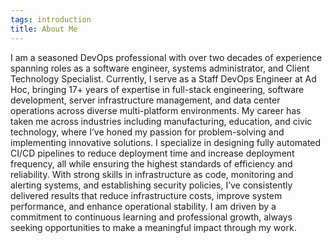 ```yaml
---
tags: introduction
title: About Me
---
```


I am a seasoned DevOps professional with over two decades of experience spanning roles as a software engineer, systems administrator, and Client Technology Specialist. Currently, I serve as a Staff DevOps Engineer at Ad Hoc, bringing 17+ years of expertise in full-stack engineering, software development, server infrastructure management, and data center operations across diverse multi-platform environments. My career has taken me across industries including manufacturing, education, and civic technology, where I’ve honed my passion for problem-solving and implementing innovative solutions. I specialize in designing fully automated CI/CD pipelines to reduce deployment time and increase deployment frequency, all while ensuring the highest standards of efficiency and reliability. With strong skills in infrastructure as code, monitoring and alerting systems, and establishing security policies, I’ve consistently delivered results that reduce infrastructure costs, improve system performance, and enhance operational stability. I am driven by a commitment to continuous learning and professional growth, always seeking opportunities to make a meaningful impact through my work.
